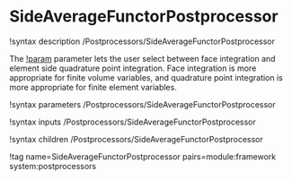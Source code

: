 # SideAverageFunctorPostprocessor

!syntax description /Postprocessors/SideAverageFunctorPostprocessor

The [!param](/Postprocessors/SideAverageFunctorPostprocessor/functor_argument) parameter lets
the user select between face integration and element side quadrature point integration. Face integration
is more appropriate for finite volume variables, and quadrature point integration is more appropriate
for finite element variables.

!syntax parameters /Postprocessors/SideAverageFunctorPostprocessor

!syntax inputs /Postprocessors/SideAverageFunctorPostprocessor

!syntax children /Postprocessors/SideAverageFunctorPostprocessor

!tag name=SideAverageFunctorPostprocessor pairs=module:framework system:postprocessors
